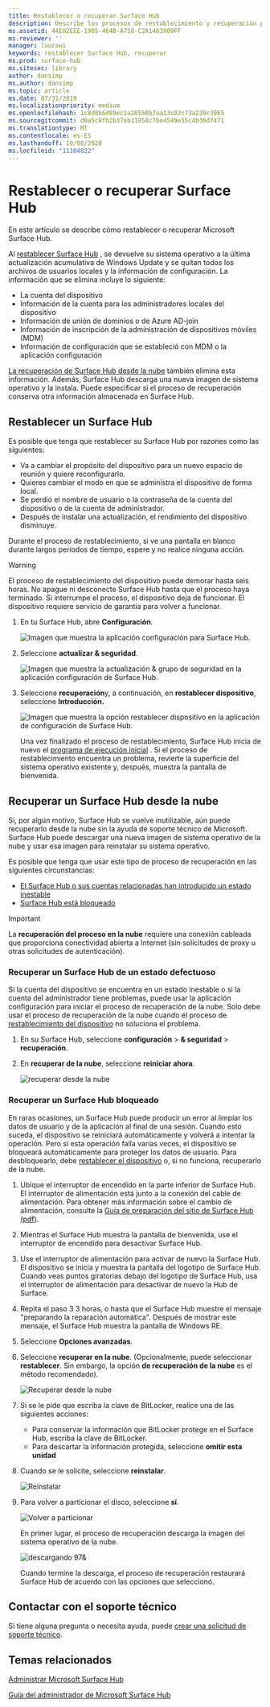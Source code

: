 ```yaml
---
title: Restablecer o recuperar Surface Hub
description: Describe los procesos de restablecimiento y recuperación para Surface Hub, y proporciona instrucciones.
ms.assetid: 44E82EEE-1905-464B-A758-C2A1463909FF
ms.reviewer: ''
manager: laurawi
keywords: restablecer Surface Hub, recuperar
ms.prod: surface-hub
ms.sitesec: library
author: dansimp
ms.author: dansimp
ms.topic: article
ms.date: 07/31/2019
ms.localizationpriority: medium
ms.openlocfilehash: 1c8d8b6d89ec1a20550b7aa13c82c73a239c3965
ms.sourcegitcommit: d0a5c8fb2b37eb11858c7be4549e55c4b36d7471
ms.translationtype: MT
ms.contentlocale: es-ES
ms.lasthandoff: 10/08/2020
ms.locfileid: "11104822"
---
```

# Restablecer o recuperar Surface Hub

En este artículo se describe cómo restablecer o recuperar Microsoft Surface Hub.  

Al [restablecer Surface Hub](#reset-a-surface-hub) , se devuelve su sistema operativo a la última actualización acumulativa de Windows Update y se quitan todos los archivos de usuarios locales y la información de configuración. La información que se elimina incluye lo siguiente:

- La cuenta del dispositivo
- Información de la cuenta para los administradores locales del dispositivo
- Información de unión de dominios o de Azure AD-join
- Información de inscripción de la administración de dispositivos móviles (MDM)
- Información de configuración que se estableció con MDM o la aplicación configuración

[La recuperación de Surface Hub desde la nube](#recover-a-surface-hub-from-the-cloud) también elimina esta información. Además, Surface Hub descarga una nueva imagen de sistema operativo y la instala. Puede especificar si el proceso de recuperación conserva otra información almacenada en Surface Hub.

## Restablecer un Surface Hub

Es posible que tenga que restablecer su Surface Hub por razones como las siguientes:

- Va a cambiar el propósito del dispositivo para un nuevo espacio de reunión y quiere reconfigurarlo.
- Quieres cambiar el modo en que se administra el dispositivo de forma local.
- Se perdió el nombre de usuario o la contraseña de la cuenta del dispositivo o de la cuenta de administrador.
- Después de instalar una actualización, el rendimiento del dispositivo disminuye.

Durante el proceso de restablecimiento, si ve una pantalla en blanco durante largos períodos de tiempo, espere y no realice ninguna acción.

> [!WARNING]
> El proceso de restablecimiento del dispositivo puede demorar hasta seis horas. No apague ni desconecte Surface Hub hasta que el proceso haya terminado. Si interrumpe el proceso, el dispositivo deja de funcionar. El dispositivo requiere servicio de garantía para volver a funcionar.

1. En tu Surface Hub, abre **Configuración**.

   ![Imagen que muestra la aplicación configuración para Surface Hub.](images/sh-settings.png)

1. Seleccione **actualizar & seguridad**.

   ![Imagen que muestra la actualización & grupo de seguridad en la aplicación configuración de Surface Hub.](images/sh-settings-update-security.png)

1. Seleccione **recuperación**y, a continuación, en **restablecer dispositivo**, seleccione **Introducción.**

   ![Imagen que muestra la opción restablecer dispositivo en la aplicación de configuración de Surface Hub.](images/sh-settings-reset-device.png)

   Una vez finalizado el proceso de restablecimiento, Surface Hub inicia de nuevo el [programa de ejecución inicial](first-run-program-surface-hub.md) . Si el proceso de restablecimiento encuentra un problema, revierte la superficie del sistema operativo existente y, después, muestra la pantalla de bienvenida.

<span id="cloud-recovery" />

## Recuperar un Surface Hub desde la nube

Si, por algún motivo, Surface Hub se vuelve inutilizable, aún puede recuperarlo desde la nube sin la ayuda de soporte técnico de Microsoft. Surface Hub puede descargar una nueva imagen de sistema operativo de la nube y usar esa imagen para reinstalar su sistema operativo.

Es posible que tenga que usar este tipo de proceso de recuperación en las siguientes circunstancias:

- [El Surface Hub o sus cuentas relacionadas han introducido un estado inestable](#recover-a-surface-hub-in-a-bad-state)
- [Surface Hub está bloqueado](#recover-a-locked-surface-hub)

>[!IMPORTANT]
>La **recuperación del proceso en la nube** requiere una conexión cableada que proporciona conectividad abierta a Internet (sin solicitudes de proxy u otras solicitudes de autenticación).

### Recuperar un Surface Hub de un estado defectuoso

Si la cuenta del dispositivo se encuentra en un estado inestable o si la cuenta del administrador tiene problemas, puede usar la aplicación configuración para iniciar el proceso de recuperación de la nube. Solo debe usar el proceso de recuperación de la nube cuando el proceso de [restablecimiento del dispositivo](#reset-a-surface-hub) no soluciona el problema.

1. En su Surface Hub, seleccione **configuración** &gt; **& seguridad** &gt; **recuperación**.

1. En **recuperar de la nube**, seleccione **reiniciar ahora**.

   ![recuperar desde la nube](images/recover-from-the-cloud.png)

### Recuperar un Surface Hub bloqueado

En raras ocasiones, un Surface Hub puede producir un error al limpiar los datos de usuario y de la aplicación al final de una sesión. Cuando esto suceda, el dispositivo se reiniciará automáticamente y volverá a intentar la operación. Pero si esta operación falla varias veces, el dispositivo se bloqueará automáticamente para proteger los datos de usuario. Para desbloquearlo, debe [restablecer el dispositivo](#reset-a-surface-hub) o, si no funciona, recuperarlo de la nube.

1. Ubique el interruptor de encendido en la parte inferior de Surface Hub. El interruptor de alimentación está junto a la conexión del cable de alimentación. Para obtener más información sobre el cambio de alimentación, consulte la [Guía de preparación del sitio de Surface Hub (pdf)](surface-hub-site-readiness-guide.md).

1. Mientras el Surface Hub muestra la pantalla de bienvenida, use el interruptor de encendido para desactivar Surface Hub.

1. Use el interruptor de alimentación para activar de nuevo la Surface Hub. El dispositivo se inicia y muestra la pantalla del logotipo de Surface Hub. Cuando veas puntos giratorias debajo del logotipo de Surface Hub, usa el interruptor de alimentación para desactivar de nuevo la Hub de Surface.  

1. Repita el paso 3 3 horas, o hasta que el Surface Hub muestre el mensaje "preparando la reparación automática". Después de mostrar este mensaje, el Surface Hub muestra la pantalla de Windows RE.

1. Seleccione **Opciones avanzadas**.

1. Seleccione **recuperar en la nube**. (Opcionalmente, puede seleccionar **restablecer**. Sin embargo, la opción **de recuperación de la nube** es el método recomendado).

   ![Recuperar desde la nube](images/recover-from-cloud.png)
1. Si se le pide que escriba la clave de BitLocker, realice una de las siguientes acciones:

   - Para conservar la información que BitLocker protege en el Surface Hub, escriba la clave de BitLocker.
   - Para descartar la información protegida, seleccione **omitir esta unidad**  

1. Cuando se le solicite, seleccione **reinstalar**.

    ![Reinstalar](images/reinstall.png)

1. Para volver a particionar el disco, seleccione **sí**.

   ![Volver a particionar](images/repartition.png)

   En primer lugar, el proceso de recuperación descarga la imagen del sistema operativo de la nube.  

   ![descargando 97&](images/recover-progress.png)

   Cuando termine la descarga, el proceso de recuperación restaurará Surface Hub de acuerdo con las opciones que seleccionó.
   

## Contactar con el soporte técnico

Si tiene alguna pregunta o necesita ayuda, puede [crear una solicitud de soporte técnico](https://support.microsoft.com/supportforbusiness/productselection).


## Temas relacionados

[Administrar Microsoft Surface Hub](manage-surface-hub.md)

[Guía del administrador de Microsoft Surface Hub](surface-hub-administrators-guide.md)
